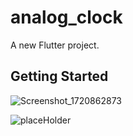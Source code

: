 # analog_clock

A new Flutter project.

## Getting Started


![Screenshot_1720862873](https://github.com/user-attachments/assets/8481f6ae-5daa-4b30-8d7b-646ce9d800ee)


![placeHolder](https://github.com/user-attachments/assets/50cd85d5-b4db-4cc7-9422-f91dc902dfa9)
